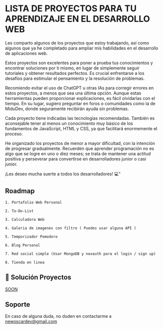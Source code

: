 
# LISTA DE PROYECTOS PARA TU APRENDIZAJE EN EL DESARROLLO WEB

Les comparto algunos de los proyectos que estoy trabajando, así como algunos que ya he completado para ampliar mis habilidades en el desarrollo de aplicaciones web.

Estos proyectos son excelentes para poner a prueba tus conocimientos y encontrar soluciones por ti mismo, en lugar de simplemente seguir tutoriales y obtener resultados perfectos. Es crucial enfrentarse a los desafíos para estimular el pensamiento y la resolución de problemas.

Recomiendo evitar el uso de ChatGPT u otras IAs para corregir errores en estos proyectos, a menos que sea una última opción. Aunque estas herramientas pueden proporcionar explicaciones, es fácil olvidarlas con el tiempo. En su lugar, sugiero preguntar en foros o comunidades como la de MiduDev, donde seguramente recibirán ayuda sin problemas.

Cada proyecto tiene indicadas las tecnologías recomendadas. También es aconsejable tener al menos un conocimiento muy básico de los fundamentos de JavaScript, HTML y CSS, ya que facilitará enormemente el proceso.

He organizado los proyectos de menor a mayor dificultad, con la intención de progresar gradualmente. Recuerden que aprender programación no es algo que se logre en uno o diez meses; se trata de mantener una actitud positiva y perseverar para convertirse en desarrolladores junior o casi junior.

¡Les deseo mucha suerte a todos los desarrolladores! 💻"



## Roadmap

    1. Portafolio Web Personal

    2. To-Do-List

    3. Calculadora Web

    4. Galeria de imagenes con filtro ( Puedes usar alguna API )

    5. Temporizador Pomodoro

    6. Blog Personal

    7. Red social simple (Usar MongoDB y nexauth para el login / sign up)

    8. Tienda en linea

## 🎨 Solución Proyectos

[SOON](https://linktodocumentation)



## Soporte

En caso de alguna duda, no duden en contactarme a newoscardev@gmail.com
